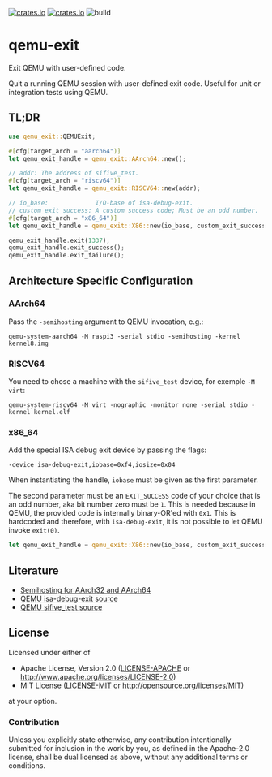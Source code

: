 [![crates.io](https://img.shields.io/crates/d/qemu-exit.svg)](https://crates.io/crates/qemu-exit)
[![crates.io](https://img.shields.io/crates/v/qemu-exit.svg)](https://crates.io/crates/qemu-exit)
![build](https://github.com/andre-richter/qemu-exit/workflows/build/badge.svg)

# qemu-exit

Exit QEMU with user-defined code.

Quit a running QEMU session with user-defined exit code. Useful for unit or integration tests using
QEMU.

## TL;DR

```rust
use qemu_exit::QEMUExit;

#[cfg(target_arch = "aarch64")]
let qemu_exit_handle = qemu_exit::AArch64::new();

// addr: The address of sifive_test.
#[cfg(target_arch = "riscv64")]
let qemu_exit_handle = qemu_exit::RISCV64::new(addr);

// io_base:             I/O-base of isa-debug-exit.
// custom_exit_success: A custom success code; Must be an odd number.
#[cfg(target_arch = "x86_64")]
let qemu_exit_handle = qemu_exit::X86::new(io_base, custom_exit_success);

qemu_exit_handle.exit(1337);
qemu_exit_handle.exit_success();
qemu_exit_handle.exit_failure();
```

## Architecture Specific Configuration

### AArch64

Pass the `-semihosting` argument to QEMU invocation, e.g.:
```
qemu-system-aarch64 -M raspi3 -serial stdio -semihosting -kernel kernel8.img
```

### RISCV64

You need to chose a machine with the `sifive_test` device, for exemple `-M virt`:
```
qemu-system-riscv64 -M virt -nographic -monitor none -serial stdio -kernel kernel.elf
```

### x86_64

Add the special ISA debug exit device by passing the flags:
```
-device isa-debug-exit,iobase=0xf4,iosize=0x04
```

When instantiating the handle, `iobase` must be given as the first parameter.

The second parameter must be an `EXIT_SUCCESS` code of your choice that is an odd number, aka
bit number zero must be `1`. This is needed because in QEMU, the provided code is internally
binary-OR'ed with `0x1`. This is hardcoded and therefore, with `isa-debug-exit`, it is not
possible to let QEMU invoke `exit(0)`.

```rust
let qemu_exit_handle = qemu_exit::X86::new(io_base, custom_exit_success);
```

## Literature

- [Semihosting for AArch32 and AArch64](https://static.docs.arm.com/dui0003/b/semihosting.pdf)
- [QEMU isa-debug-exit source](https://git.qemu.org/?p=qemu.git;a=blob;f=hw/misc/debugexit.c)
- [QEMU sifive_test source](https://git.qemu.org/?p=qemu.git;a=blob;f=hw/misc/sifive_test.c)

## License

Licensed under either of

- Apache License, Version 2.0 ([LICENSE-APACHE](LICENSE-APACHE) or
  http://www.apache.org/licenses/LICENSE-2.0)
- MIT License ([LICENSE-MIT](LICENSE-MIT) or http://opensource.org/licenses/MIT)

at your option.

### Contribution

Unless you explicitly state otherwise, any contribution intentionally submitted for inclusion in the
work by you, as defined in the Apache-2.0 license, shall be dual licensed as above, without any
additional terms or conditions.

